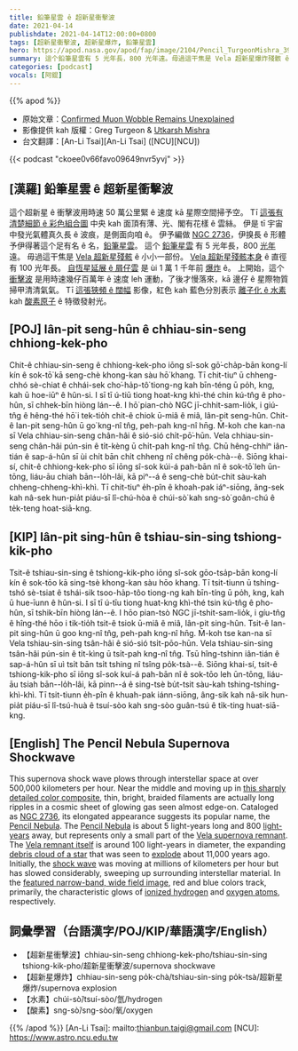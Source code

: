 ```yaml
---
title: 鉛筆星雲 ê 超新星衝擊波
date: 2021-04-14
publishdate: 2021-04-14T12:00:00+0800
tags: [超新星衝擊波, 超新星爆炸, 鉛筆星雲]
hero: https://apod.nasa.gov/apod/fap/image/2104/Pencil_TurgeonMishra_3930.jpg
summary: 這个鉛筆星雲有 5 光年長，800 光年遠。毋過這干焦是 Vela 超新星爆炸殘骸 ê 小小一部份。Vela 超新星爆炸殘骸本身 ê 有直徑有 100 光年長。
categories: [podcast]
vocals: [阿錕]
---
```


{{% apod %}}

- 原始文章：[Confirmed Muon Wobble Remains Unexplained](https://apod.nasa.gov/apod/ap210414.html)
- 影像提供 kah 版權：Greg Turgeon & [Utkarsh Mishra](https://www.utkarshmishraastrophotography.com/)
- 台文翻譯：[An-Li Tsai][An-Li Tsai] ([NCU][NCU])

{{< podcast "ckoee0v66favo09649nvr5yvj" >}}

## [漢羅] 鉛筆星雲 ê 超新星衝擊波
這个超新星 ê 衝擊波用時速 50 萬公里緊 ê 速度 kā 星際空間掃予空。
Tī [這張有清楚細節 ê 彩色組合圖][1] 中央 kah 面頂有薄、光、閣有花樣 ê 雲絲。
伊是 tī 宇宙中發光氣體真久長 ê 波痕，是側面向咱 ê。
伊予編做 [NGC 2736][2]，伊搝長 ê 形體予伊得著這个足有名 ê 名，[鉛筆星雲][3]。
這个 [鉛筆星雲][4] 有 5 光年長，800 [光年][5] 遠。
毋過這干焦是 [Vela 超新星殘骸][6] ê 小小一部份。
[Vela 超新星殘骸本身][7] ê 直徑有 100 光年長。
[自恆星延展 ê 屑仔雲][8] 是 ùi 1 萬 1 千年前 [爆炸][9] ê。
上開始，這个 [衝擊波][10] 是用時速幾仔百萬年 ê 速度 leh 運動，了後才慢落來，kā 邊仔 ê 星際物質掃甲清清氣氣。
Tī [這張狹頻 ê 闊幅][11] 影像，紅色 kah 藍色分別表示 [離子化 ê 水素][12] kah [酸素原子][13] ê 特徵發射光。


## [POJ] Iân-pit seng-hûn ê chhiau-sin-seng chhiong-kek-pho
Chit-ê chhiau-sin-seng ê chhiong-kek-pho iōng sî-sok gō͘-cha̍p-bān kong-lí kín ê sok-tō͘ kā seng-chè khong-kan sàu hō͘ khang.
Tī chit-tiuⁿ ū chheng-chhó sè-chiat ê chhái-sek cho͘-ha̍p-tô͘ tiong-ng kah bīn-téng ū po̍h, kng, kah ū hoe-iūⁿ ê hûn-si.
I sī tī ú-tiū tiong hoat-kng khì-thé chin kú-tn̂g ê pho-hûn, sī chhek-bīn hiòng lán--ê.
I hō͘ pian-chò NGC jī-chhit-sam-lio̍k, i giú-tn̂g ê hêng-thé hō͘ i tek-tio̍h chit-ê chiok ū-miâ ê miâ, Iân-pit seng-hûn.
Chit-ê Ian-pit seng-hûn ū go͘ kng-nî tn̂g, peh-pah kng-nî hn̄g.
M̄-koh che kan-na sī Vela chhiau-sin-seng chân-hâi ê sió-sió chi̍t-pō͘-hūn.
Vela chhiau-sin-seng chân-hâi pún-sin ê ti̍t-kèng ū chi̍t-pah kng-nî tn̂g.
Chū hêng-chhiⁿ iân-tián ê sap-á-hûn sī ùi chi̍t bān chi̍t chheng nî chêng po̍k-chà--ê.
Siōng khai-sí, chit-ê chhiong-kek-pho sī iōng sî-sok kúi-á pah-bān nî ê sok-tō͘ leh ūn-tōng, liáu-āu chiah bān--lo̍h-lâi, kā piⁿ--á ê seng-chè bu̍t-chit sàu-kah chheng-chheng-khì-khì.
Tī chit-tiuⁿ e̍h-pîn ê khoah-pak iáⁿ-siōng, âng-sek kah nâ-sek hun-pia̍t piáu-sī lî-chú-hòa ê chúi-sò͘ kah sng-sò͘ goân-chú ê te̍k-teng hoat-siā-kng.



## [KIP] Iân-pit sing-hûn ê tshiau-sin-sing tshiong-kik-pho
Tsit-ê tshiau-sin-sing ê tshiong-kik-pho iōng sî-sok gōo-tsa̍p-bān kong-lí kín ê sok-tōo  kā sing-tsè khong-kan sàu hōo khang.
Tī tsit-tiunn ū tshing-tshó sè-tsiat ê tshái-sik tsoo-ha̍p-tôo  tiong-ng kah bīn-tíng ū po̍h, kng, kah ū hue-īunn ê hûn-si.
I sī tī ú-tīu tiong huat-kng khì-thé tsin kú-tn̂g ê pho-hûn, sī tshik-bīn hiòng lán--ê.
I hōo pian-tsò NGC jī-tshit-sam-lio̍k, i gíu-tn̂g ê hîng-thé hōo i tik-tio̍h tsit-ê tsiok ū-miâ ê miâ, Iân-pit sing-hûn.
Tsit-ê Ian-pit sing-hûn ū goo kng-nî tn̂g, peh-pah kng-nî hn̄g.
M̄-koh tse kan-na sī Vela tshiau-sin-sing tsân-hâi ê sió-sió tsi̍t-pōo-hūn.
Vela tshiau-sin-sing tsân-hâi pún-sin ê ti̍t-kìng ū tsi̍t-pah kng-nî tn̂g.
Tsū hîng-tshinn iân-tián ê sap-á-hûn sī uì tsi̍t bān tsi̍t tshing nî tsîng po̍k-tsà--ê.
Siōng khai-sí, tsit-ê tshiong-kik-pho sī iōng sî-sok kuí-á pah-bān nî ê sok-tōo leh ūn-tōng, liáu-āu tsiah bān--lo̍h-lâi, kā pinn--á ê sing-tsè bu̍t-tsit sàu-kah tshing-tshing-khì-khì.
Tī tsit-tiunn e̍h-pîn ê khuah-pak iánn-siōng, âng-sik kah nâ-sik hun-pia̍t piáu-sī lî-tsú-huà ê tsuí-sòo kah sng-sòo  guân-tsú ê ti̍k-ting huat-siā-kng.



## [English] The Pencil Nebula Supernova Shockwave
This supernova shock wave plows through interstellar space at over 500,000 kilometers per hour. Near the middle and moving up in [this sharply detailed color composite][1], thin, bright, braided filaments are actually long ripples in a cosmic sheet of glowing gas seen almost edge-on. Cataloged as [NGC 2736][2], its elongated appearance suggests its popular name, the [Pencil Nebula][3]. The [Pencil Nebula][4] is about 5 light-years long and 800 [light-years][5] away, but represents only a small part of the [Vela supernova remnant][6]. The [Vela remnant itself][7] is around 100 light-years in diameter, the expanding [debris cloud of a star][8] that was seen to [explode][9] about 11,000 years ago. Initially, the [shock wave][10] was moving at millions of kilometers per hour but has slowed considerably, sweeping up surrounding interstellar material. In the [featured narrow-band, wide field image][11], red and blue colors track, primarily, the characteristic glows of [ionized hydrogen][12] and [oxygen atoms][13], respectively.


## 詞彙學習（台語漢字/POJ/KIP/華語漢字/English）

- 【超新星衝擊波】chhiau-sin-seng chhiong-kek-pho/tshiau-sin-sing tshiong-kik-pho/超新星衝擊波/supernova shockwave
- 【超新星爆炸】chhiau-sin-seng po̍k-chà/tshiau-sin-sing po̍k-tsà/超新星爆炸/supernova explosion
- 【水素】chúi-sò͘/tsuí-sòo/氫/hydrogen
- 【酸素】sng-sò͘/sng-sòo/氧/oxygen


{{% /apod %}}
[An-Li Tsai]: mailto:thianbun.taigi@gmail.com
[NCU]: https://www.astro.ncu.edu.tw

[1]: https://www.utkarshmishraastrophotography.com/nebula?pgid=iy1dnzx2-5b74a833-d04e-409a-8eca-5cf22ce304d3
[2]: https://en.wikipedia.org/wiki/NGC_2736
[3]: http://www.nasa.gov/vision/universe/starsgalaxies/pencil_nebula.html
[4]: https://www.youtube.com/watch?v=P4rXhOArFw8
[5]: https://starchild.gsfc.nasa.gov/docs/StarChild/questions/question19.html
[6]: https://apod.nasa.gov/apod/ap100910.html
[7]: https://en.wikipedia.org/wiki/Vela_Supernova_Remnant
[8]: https://chandra.harvard.edu/xray_sources/supernovas.html
[9]: https://apod.nasa.gov/apod/ap131001.html
[10]: https://apod.nasa.gov/apod/ap200202.html
[11]: https://www.utkarshmishraastrophotography.com/nebula?pgid=iy1dnzx2-5b74a833-d04e-409a-8eca-5cf22ce304d3
[12]: http://astronomy.swin.edu.au/cosmos/i/ionised+hydrogen
[13]: https://periodic.lanl.gov/8.shtml
